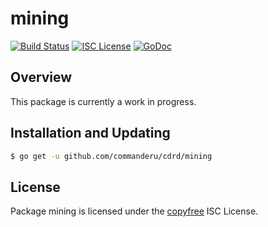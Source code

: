 mining
======

[![Build Status](http://img.shields.io/travis/commanderu/cdrd.svg)](https://travis-ci.org/commanderu/cdrd)
[![ISC License](http://img.shields.io/badge/license-ISC-blue.svg)](http://copyfree.org)
[![GoDoc](https://img.shields.io/badge/godoc-reference-blue.svg)](http://godoc.org/github.com/commanderu/cdrd/mining)

## Overview

This package is currently a work in progress.

## Installation and Updating

```bash
$ go get -u github.com/commanderu/cdrd/mining
```

## License

Package mining is licensed under the [copyfree](http://copyfree.org) ISC
License.
